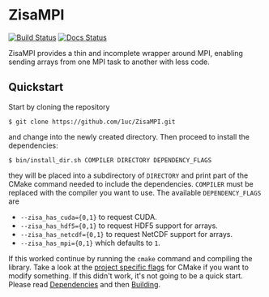 # ZisaMPI
[![Build Status](https://github.com/1uc/ZisaMPI/actions/workflows/basic_integrity_checks.yml/badge.svg?branch=main)](https://github.com/1uc/ZisaMPI/actions)
[![Docs Status](https://github.com/1uc/ZisaMPI/actions/workflows/publish_docs.yml/badge.svg?branch=main)](https://1uc.github.io/ZisaMPI)

ZisaMPI provides a thin and incomplete wrapper around MPI, enabling sending
arrays from one MPI task to another with less code.

## Quickstart
Start by cloning the repository

    $ git clone https://github.com/1uc/ZisaMPI.git

and change into the newly created directory. Then proceed to install the
dependencies:

    $ bin/install_dir.sh COMPILER DIRECTORY DEPENDENCY_FLAGS

they will be placed into a subdirectory of `DIRECTORY` and print
part of the CMake command needed to include the dependencies. `COMPILER` must
be replaced with the compiler you want to use. The available `DEPENDENCY_FLAGS`
are

  * `--zisa_has_cuda={0,1}` to request CUDA.
  * `--zisa_has_hdf5={0,1}` to request HDF5 support for arrays.
  * `--zisa_has_netcdf={0,1}` to request NetCDF support for arrays.
  * `--zisa_has_mpi={0,1}` which defaults to `1`.

If this worked continue by running the `cmake` command and compiling the
library. Take a look at the [project specific flags] for CMake if you want to
modify something. If this didn't work, it's not going to be a quick start.
Please read [Dependencies] and then [Building].

[project specific flags]: https://1uc.github.io/ZisaMPI/md_building.html#cmake_flags
[Dependencies]: https://1uc.github.io/ZisaMPI/md_dependencies.html
[Building]: https://1uc.github.io/ZisaMPI/md_building.html
